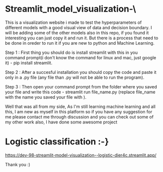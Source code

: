 # Streamlit_model_visualization-\

This is a visualization website i made to test the hyperparameters of different models with a good visual view of data and decision boundary.
I will be adding some of the other models also in this repo, if you found it interesting you can just copy it and run it. But there is a process that need to be done in oreder to run it if you are new to python and Machine Learning.

Step 1 : First thing you should do is install streamlit with this in you command prompt(i don't know the command for linux and mac, just google it) - pip install streamlit.

Step 2 : After a succesful installation you should copy the code and paste it only in a .py file (any file than .py will not be able to run the program).

Step 3 : Then open your command prompt from the folder where you saved your file and write this code - streamlit run file_name.py  (replace file_name with the name you saved your file with ).

Well that was all from my side, As I'm still learning machine learning and all this, I am new as myself in this platform so if you have any suggestion for me please contact me through discussion
and you can check out some of my other work also, I have done some awesome project 




# Logistic classification :-}

https://dev-98-streamlit-model-visualization--logistic-dier4c.streamlit.app/



Thank you :)
